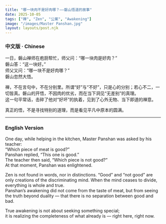 ```yaml
---
title: "哪一块肉不是好肉哪？——磐山悟道的故事"
date: 2025-10-05
tags: ["禅", "Zen", "公案", "Awakening"]
image: "/images/Master Panshan.jpg"
layout: layouts/post.njk
---
```


### 中文版 · Chinese

一日，磐山禅师在庖厨帮忙，师父问：“哪一块肉是好肉？”  
磐山答：“这一块好。”  
师父又问：“哪一块不是好肉哪？”  
磐山忽然大悟。

禅，不在言句中，不在分别里。所谓“好”与“不好”，只是心的分别；若心不二，一切皆真。磐山的开悟，不因肉的优劣，而在当下洞见“无差别”的真理。  
这一句平常话，击碎了他对“好坏”的执着，见到了心外无物、当下即道的禅意。

真正的悟，不是寻找特别的道理，而是看见平凡中原本的圆满。

---

### English Version

One day, while helping in the kitchen, Master Panshan was asked by his teacher:  
“Which piece of meat is good?”  
Panshan replied, “This one is good.”  
The teacher then said, “Which piece is not good?”  
At that moment, Panshan was enlightened.

Zen is not found in words, nor in distinctions. “Good” and “not good” are only creations of the discriminating mind. When the mind ceases to divide, everything is whole and true.  
Panshan’s awakening did not come from the taste of meat, but from seeing the truth beyond duality — that there is no separation between good and bad.

True awakening is not about seeking something special;  
it is realizing the completeness of what already is — right here, right now.
